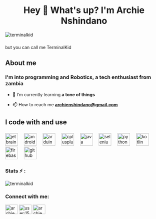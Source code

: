 




<!--
**TerminalKid/TerminalKid** is a ✨ _special_ ✨ repository because its `README.md` (this file) appears on your GitHub profile.

Here are some ideas to get you started:

- 🔭 I’m currently working on ...
- 🌱 I’m currently learning ...
- 👯 I’m looking to collaborate on ...
- 🤔 I’m looking for help with ...
- 💬 Ask me about ...
- 📫 How to reach me: ...
- 😄 Pronouns: ...
- ⚡ Fun fact: ...
-->


<h1 align="center">Hey 👋 What's up? I'm Archie Nshindano </h1> <p align="left"> <img src="https://komarev.com/ghpvc/?username=terminalkid&label=Profile%20views&color=0e75b6&style=flat" alt="terminalkid" /> </p>

###

<p align="left">but you can call me TerminalKid</p>

###

<h2 align="left">About me</h2>

###

<h3 align="left">I'm into programming and Robotics, a tech enthusiast from zambia</h3>

- 🌱 I’m currently learning **a tone of things**

- 📫 How to reach me **archienshindano@gmail.com**
###

<h2 align="left">I code with and use</h2>

###

<div align="left">
  <img src="https://cdn.jsdelivr.net/gh/devicons/devicon/icons/jetbrains/jetbrains-original.svg" height="40" alt="jetbrains logo"  />
  <img width="12" />
  <img src="https://cdn.jsdelivr.net/gh/devicons/devicon/icons/android/android-original.svg" height="40" alt="android logo"  />
  <img width="12" />
  <img src="https://cdn.jsdelivr.net/gh/devicons/devicon/icons/arduino/arduino-original.svg" height="40" alt="arduino logo"  />
  <img width="12" />
  <img src="https://cdn.jsdelivr.net/gh/devicons/devicon/icons/cplusplus/cplusplus-original.svg" height="40" alt="cplusplus logo"  />
  <img width="12" />
  <img src="https://cdn.jsdelivr.net/gh/devicons/devicon/icons/java/java-original.svg" height="40" alt="java logo"  />
  <img width="12" />
  <img src="https://cdn.jsdelivr.net/gh/devicons/devicon/icons/selenium/selenium-original.svg" height="40" alt="selenium logo"  />
  <img width="12" />
  <img src="https://cdn.jsdelivr.net/gh/devicons/devicon/icons/python/python-original.svg" height="40" alt="python logo"  />
  <img width="12" />
  <img src="https://cdn.jsdelivr.net/gh/devicons/devicon/icons/kotlin/kotlin-original.svg" height="40" alt="kotlin logo"  />
  <img width="12" />
  <img src="https://cdn.jsdelivr.net/gh/devicons/devicon/icons/firebase/firebase-plain.svg" height="40" alt="firebase logo"  />
  <img width="12" />
  <img src="https://cdn.jsdelivr.net/gh/devicons/devicon/icons/github/github-original.svg" height="40" alt="github logo"  />
</div>

###

### Stats ⚡ : 
<p><img align="center" src="https://github-readme-stats.vercel.app/api/top-langs?username=terminalkid&show_icons=true&locale=en&layout=compact&theme=dracula" alt="terminalkid" /></p>


###

<h3 align="left">Connect with me:</h3>
<p align="left">
<a href="https://linkedin.com/in/archie nshindano" target="blank"><img align="center" src="https://raw.githubusercontent.com/rahuldkjain/github-profile-readme-generator/master/src/images/icons/Social/linked-in-alt.svg" alt="archie nshindano" height="30" width="40" /></a>
<a href="https://stackoverflow.com/users/user:15035569" target="blank"><img align="center" src="https://raw.githubusercontent.com/rahuldkjain/github-profile-readme-generator/master/src/images/icons/Social/stack-overflow.svg" alt="user:15035569" height="30" width="40" /></a>
<a href="https://fb.com/archie" target="blank"><img align="center" src="https://raw.githubusercontent.com/rahuldkjain/github-profile-readme-generator/master/src/images/icons/Social/facebook.svg" alt="archie" height="30" width="40" /></a>
</p>

###


